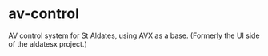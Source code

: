 av-control
==========

AV control system for St Aldates, using AVX as a base. (Formerly the UI side of the aldatesx project.)
